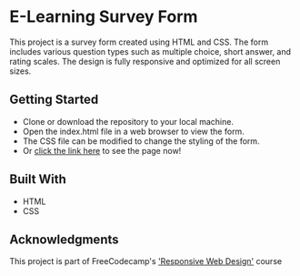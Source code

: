 # E-Learning Survey Form
This project is a survey form created using HTML and CSS. The form includes various question types such as multiple choice, short answer, and rating scales. The design is fully responsive and optimized for all screen sizes.



## Getting Started
- Clone or download the repository to your local machine.
- Open the index.html file in a web browser to view the form.
- The CSS file can be modified to change the styling of the form.
- Or [click the link here](https://xiacodes.github.io/e-learning-survey/) to see the page now!

## Built With
- HTML
- CSS

## Acknowledgments
This project is part of FreeCodecamp's ['Responsive Web Design'](https://www.freecodecamp.org/learn/2022/responsive-web-design) course
